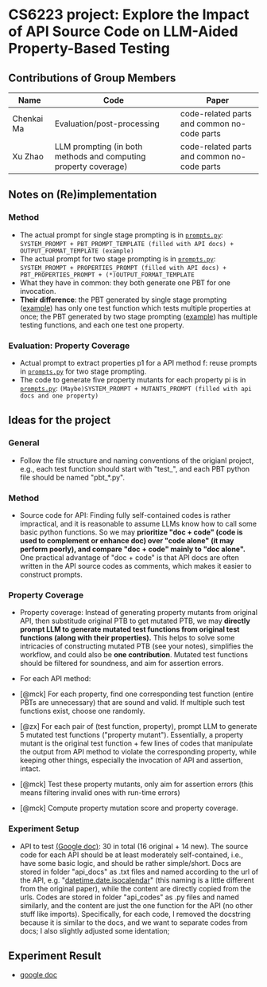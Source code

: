 # CS6223 project: Explore the Impact of API Source Code on LLM-Aided Property-Based Testing

## Contributions of Group Members

| Name | Code                                                            | Paper                                       |
| ---- | --------------------------------------------------------------- | ------------------------------------------- |
| Chenkai Ma  | Evaluation/post-processing                                      | code-related parts and common no-code parts |
| Xu Zhao   | LLM prompting (in both methods and computing property coverage) | code-related parts and common no-code parts |

## Notes on (Re)implementation

### Method

- The actual prompt for single stage prompting is in [`prompts.py`](proptest_ai_data/prompts.py): `SYSTEM_PROMPT + PBT_PROMPT_TEMPLATE (filled with API docs) + OUTPUT_FORMAT_TEMPLATE (example)`
- The actual prompt for two stage prompting is in [`prompts.py`](proptest_ai_data/prompts.py): `SYSTEM_PROMPT + PROPERTIES_PROMPT (filled with API docs) + PBT_PROPERTIES_PROMPT + (*)OUTPUT_FORMAT_TEMPLATE`
- What they have in common: they both generate one PBT for one invocation.
- **Their difference**: the PBT generated by single stage prompting ([example](proptest_ai_data/proptests/gpt-4-final/datetime.date.isocalendar/single_stage/pbt_1.py)) has only one test function which tests multiple properties at once; the PBT generated by two stage prompting ([example](proptest_ai_data/proptests/gpt-4-final/datetime.date.isocalendar/two_stage/pbt_1.py)) has multiple testing functions, and each one test one property.

### Evaluation: Property Coverage

- Actual prompt to extract properties p1 for a API method f: reuse prompts in [`prompts.py`](proptest_ai_data/prompts.py) for two stage prompting.
- The code to generate five property mutants for each property pi is in [`prompts.py`](proptest_ai_data/prompts.py): `(Maybe)SYSTEM_PROMPT + MUTANTS_PROMPT (filled with api docs and one property)`

## Ideas for the project

### General

- Follow the file structure and naming conventions of the origianl project, e.g., each test function should start with "test_", and each PBT python file should be named "pbt_*.py".

### Method

- Source code for API: Finding fully self-contained codes is rather impractical, and it is reasonable to assume LLMs know how to call some basic python functions. So we may **prioritize "doc + code" (code is used to complement or enhance doc) over "code alone" (it may perform poorly), and compare "doc + code" mainly to "doc alone".** One practical advantage of "doc + code" is that API docs are often written in the API source codes as comments, which makes it easier to construct prompts.

### Property Coverage

- Property coverage: Instead of generating property mutants from original API, then substitude original PTB to get mutated PTB, we may **directly prompt LLM to generate mutated test functions from original test functions (along with their properties).** This helps to solve some intricacies of constructing mutated PTB (see your notes), simplifies the workflow, and could also be **one contribution**. Mutated test functions should be filtered for soundness, and aim for assertion errors.

- For each API method: 

- [@mck] For each property, find one corresponding test function (entire PBTs are unnecessary) that are sound and valid. If multiple such test functions exist, choose one randomly.
- [@zx] For each pair of (test function, property), prompt LLM to generate 5 mutated test functions ("property mutant"). Essentially, a property mutant is the original test function + few lines of codes that manipulate the output from API method to violate the corresponding property, while keeping other things, especially the invocation of API and assertion, intact.
- [@mck] Test these property mutants, only aim for assertion errors (this means filtering invalid ones with run-time errors)
- [@mck] Compute property mutation score and property coverage.

### Experiment Setup

- API to test [(Google doc)](https://docs.google.com/spreadsheets/d/1ho1ij9dSY98MuzCt7yKXHBuz76prcS5Z1I_kI3RQznE/edit?gid=0#gid=0): 30 in total (16 original + 14 new). The source code for each API should be at least moderately self-contained, i.e., have some basic logic, and should be rather simple/short. Docs are stored in folder "api_docs" as .txt files and named according to the url of the API, e.g. "[datetime.date.isocalendar](https://docs.python.org/3/library/datetime.html#datetime.date.isocalendar)" (this naming is a little different from the original paper), while the content are directly copied from the urls. Codes are stored in folder "api_codes" as .py files and named similarly, and the content are just the one function for the API (no other stuff like imports). Specifically, for each code, I removed the docstring because it is similar to the docs, and we want to separate codes from docs; I also slightly adjusted some identation; 

## Experiment Result

- [google doc](https://docs.google.com/spreadsheets/d/1ho1ij9dSY98MuzCt7yKXHBuz76prcS5Z1I_kI3RQznE/edit?gid=2025599766#gid=2025599766)
